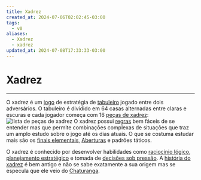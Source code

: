```yaml
---
title: Xadrez
created_at: 2024-07-06T02:02:45-03:00
tags:
  - v0
aliases:
  - Xadrez
  - xadrez
updated_at: 2024-07-08T17:33:33-03:00
---
```

# Xadrez
----

O xadrez é um [jogo](_insight/2024/07/2024-07-07-Jogo.md) de estratégia de [tabuleiro](_insight/2024/07/2024-07-07-Jogo_de_tabuleiro.md) jogado entre dois adversários. O tabuleiro é dividido em 64 casas alternadas entre claras e escuras e cada jogador começa com 16 [peças de xadrez](_insight/2024/07/2024-07-06-Pecas_de_xadrez.md):
![lista de peças de xadrez](_insight/2024/07/2024-07-06-Pecas_de_xadrez.md#^lista-de-pecas)
O xadrez possui [regras](_insight/2024/07/2024-07-07-Regras_do_xadrez.md) bem fáceis de se entender mas que permite combinações complexas de situações que traz um amplo estudo sobre o jogo até os dias atuais. O que se costuma estudar mais são os [finais elementais](_insight/2024/07/2024-07-06-Finais_elementais.md), [Aberturas](_draft/2024/07/2024-07-06-Aberturas_de_xadrez.md) e padrões táticos.

O xadrez é conhecido por desenvolver habilidades como [raciocínio lógico](_insight/2024/07/2024-07-07-Raciocínio_logico.md), [planejamento estratégico](_insight/2024/07/2024-07-07-Planejamento_estrategico.md) e tomada de [decisões sob pressão](_insight/2024/07/2024-07-07-Decisoes_sob_pressao.md). A [história do xadrez](_insight/2024/07/2024-07-07-Historia_do_xadrez.md) é bem antigo e não se sabe exatamente a sua origem mas se especula que ele veio do [Chaturanga](_insight/2024/07/2024-07-07-Chaturanga.md).
